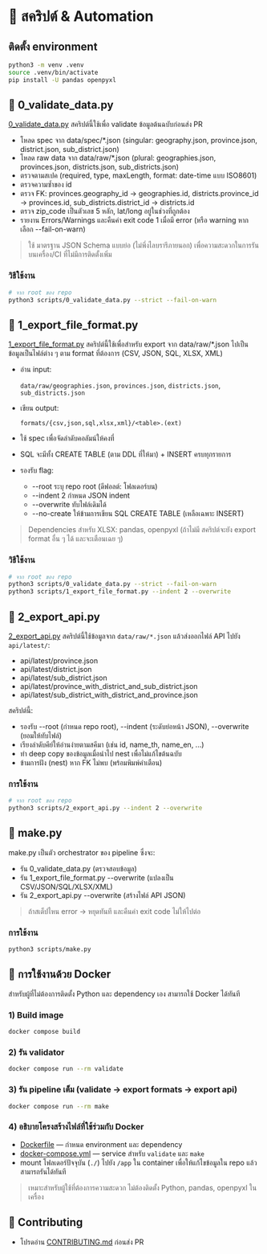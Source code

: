 # 🧪 สคริปต์ & Automation

## ติดตั้ง environment
```bash
python3 -m venv .venv
source .venv/bin/activate
pip install -U pandas openpyxl
```

## 🧪 0_validate_data.py

[0_validate_data.py](0_validate_data.py) สคริปต์นี้ใช้เพื่อ validate ข้อมูลต้นฉบับก่อนส่ง PR

- โหลด spec จาก data/spec/*.json (singular: geography.json, province.json, district.json, sub_district.json)
- โหลด raw data จาก data/raw/*.json (plural: geographies.json, provinces.json, districts.json, sub_districts.json)
- ตรวจตามสเปค (required, type, maxLength, format: date-time แบบ ISO8601)
- ตรวจความซ้ำของ id 
- ตรวจ FK: provinces.geography_id → geographies.id, districts.province_id → provinces.id, sub_districts.district_id → districts.id 
- ตรวจ zip_code เป็นตัวเลข 5 หลัก, lat/long อยู่ในช่วงที่ถูกต้อง 
- รายงาน Errors/Warnings และคืนค่า exit code 1 เมื่อมี error (หรือ warning หากเลือก --fail-on-warn)

> ใช้ มาตรฐาน JSON Schema แบบย่อ (ไม่พึ่งไลบรารีภายนอก) เพื่อความสะดวกในการรันบนเครื่อง/CI ที่ไม่มีการติดตั้งเพิ่ม

### วิธีใช้งาน

```bash
# จาก root ของ repo
python3 scripts/0_validate_data.py --strict --fail-on-warn
```

## 🧪 1_export_file_format.py

[1_export_file_format.py](1_export_file_format.py) สคริปต์นี้ใช้เพื่อสำหรับ export จาก data/raw/*.json ไปเป็นข้อมูลเป็นไฟล์ต่าง ๆ ตาม format ที่ต้องการ (CSV, JSON, SQL, XLSX, XML)

- อ่าน input:

    `data/raw/geographies.json`, `provinces.json`, `districts.json`, `sub_districts.json` 
- เขียน output:

  `formats/{csv,json,sql,xlsx,xml}/<table>.(ext)`
- ใช้ spec เพื่อจัดลำดับคอลัมน์ให้คงที่ 
- SQL จะมีทั้ง CREATE TABLE (ตาม DDL ที่ให้มา) + INSERT ครบทุกรายการ 
- รองรับ flag:
  - --root ระบุ repo root (ดีฟอลต์: โฟลเดอร์บน)
  - --indent 2 กำหนด JSON indent 
  - --overwrite ทับไฟล์เดิมได้ 
  - --no-create ให้ข้ามการเขียน SQL CREATE TABLE (เหลือเฉพาะ INSERT)

> Dependencies สำหรับ XLSX: pandas, openpyxl (ถ้าไม่มี สคริปต์จะยัง export format อื่น ๆ ได้ และจะเตือนเฉย ๆ)

### วิธีใช้งาน

```bash
# จาก root ของ repo
python3 scripts/0_validate_data.py --strict --fail-on-warn
python3 scripts/1_export_file_format.py --indent 2 --overwrite
```

## 🧪 2_export_api.py

[2_export_api.py](2_export_api.py) สคริปต์นี้ใช้ข้อมูลจาก `data/raw/*.json` แล้วส่งออกไฟล์ API ไปยัง `api/latest/`:

- api/latest/province.json 
- api/latest/district.json 
- api/latest/sub_district.json 
- api/latest/province_with_district_and_sub_district.json 
- api/latest/sub_district_with_district_and_province.json

สคริปต์นี้:

- รองรับ --root (กำหนด repo root), --indent (ระดับย่อหน้า JSON), --overwrite (ยอมให้ทับไฟล์)
- เรียงลำดับคีย์ให้อ่านง่ายตามสคีมา (เช่น id, name_th, name_en, ...)
- ทำ deep copy ของข้อมูลเมื่อนำไป nest เพื่อไม่แก้ไขต้นฉบับ 
- ข้ามการฝัง (nest) หาก FK ไม่พบ (พร้อมพิมพ์คำเตือน)

### การใช้งาน

```bash
# จาก root ของ repo
python3 scripts/2_export_api.py --indent 2 --overwrite
```

## 🧪 make.py

make.py เป็นตัว orchestrator ของ pipeline ซึ่งจะ:

- รัน 0_validate_data.py (ตรวจสอบข้อมูล)
- รัน 1_export_file_format.py --overwrite (แปลงเป็น CSV/JSON/SQL/XLSX/XML)
- รัน 2_export_api.py --overwrite (สร้างไฟล์ API JSON)

> ถ้าสเต็ปไหน error → หยุดทันที และคืนค่า exit code ไม่ให้ไปต่อ

### การใช้งาน

```bash
python3 scripts/make.py
```


## 🐳 การใช้งานด้วย Docker

สำหรับผู้ที่ไม่ต้องการติดตั้ง Python และ dependency เอง สามารถใช้ Docker ได้ทันที

### 1) Build image
```bash
docker compose build
```

### 2) รัน validator
```bash
docker compose run --rm validate
```

### 3) รัน pipeline เต็ม (validate → export formats → export api)
```bash
docker compose run --rm make
```

### 4) อธิบายโครงสร้างไฟล์ที่ใช้ร่วมกับ Docker
- [Dockerfile](/Dockerfile) — กำหนด environment และ dependency
- [docker-compose.yml](/docker-compose.yml) — service สำหรับ `validate` และ `make`
- mount โฟลเดอร์ปัจจุบัน (`./`) ไปยัง `/app` ใน container เพื่อให้แก้ไขข้อมูลใน repo แล้วสามารถรันได้ทันที

> เหมาะสำหรับผู้ใช้ที่ต้องการความสะดวก ไม่ต้องติดตั้ง Python, pandas, openpyxl ในเครื่อง

## 🤝 Contributing
- โปรดอ่าน [CONTRIBUTING.md](../CONTRIBUTING.md) ก่อนส่ง PR
